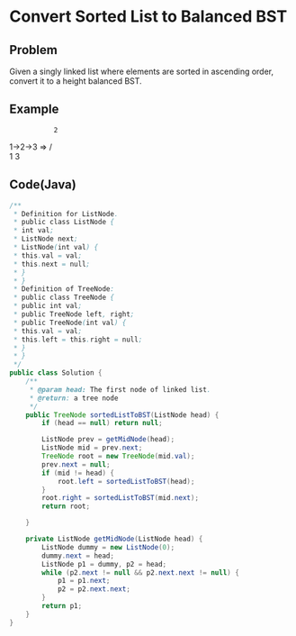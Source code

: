 Convert Sorted List to Balanced BST
===

## Problem

Given a singly linked list where elements are sorted in ascending order, convert it to a height balanced BST.


## Example

               2
1->2->3  =>   / \
             1   3


Code(Java)
----------

```java
/**
 * Definition for ListNode.
 * public class ListNode {
 * int val;
 * ListNode next;
 * ListNode(int val) {
 * this.val = val;
 * this.next = null;
 * }
 * }
 * Definition of TreeNode:
 * public class TreeNode {
 * public int val;
 * public TreeNode left, right;
 * public TreeNode(int val) {
 * this.val = val;
 * this.left = this.right = null;
 * }
 * }
 */
public class Solution {
    /**
     * @param head: The first node of linked list.
     * @return: a tree node
     */
    public TreeNode sortedListToBST(ListNode head) {
        if (head == null) return null;

        ListNode prev = getMidNode(head);
        ListNode mid = prev.next;
        TreeNode root = new TreeNode(mid.val);
        prev.next = null;
        if (mid != head) {
            root.left = sortedListToBST(head);
        }
        root.right = sortedListToBST(mid.next);
        return root;

    }

    private ListNode getMidNode(ListNode head) {
        ListNode dummy = new ListNode(0);
        dummy.next = head;
        ListNode p1 = dummy, p2 = head;
        while (p2.next != null && p2.next.next != null) {
            p1 = p1.next;
            p2 = p2.next.next;
        }
        return p1;
    }
}

```